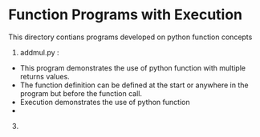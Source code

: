 # Function Programs with Execution

This directory contians programs developed on python function concepts
1. addmul.py :
  - This program demonstrates the use of python function with multiple returns values.
  - The function definition can be defined at the start or anywhere in the program but before the function call.
  - Execution demonstrates the use of python function
  - 
3. 
